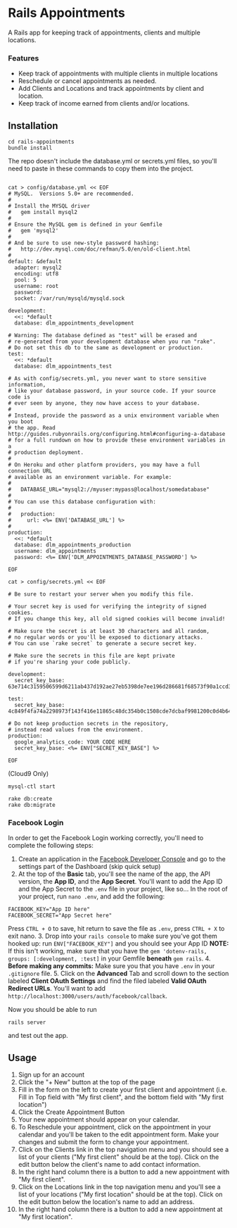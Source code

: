 # Rails Appointments

A Rails app for keeping track of appointments, clients and multiple locations.  

### Features

* Keep track of appointments with multiple clients in multiple locations 
* Reschedule or cancel appointments as needed. 
* Add Clients and Locations and track appointments by client and location. 
* Keep track of income earned from clients and/or locations.

## Installation 


```
cd rails-appointments
bundle install
```

The repo doesn't include the database.yml or secrets.yml files, so you'll need to paste in these commands to copy them into the project.

```

cat > config/database.yml << EOF
# MySQL.  Versions 5.0+ are recommended.
#
# Install the MYSQL driver
#   gem install mysql2
#
# Ensure the MySQL gem is defined in your Gemfile
#   gem 'mysql2'
#
# And be sure to use new-style password hashing:
#   http://dev.mysql.com/doc/refman/5.0/en/old-client.html
#
default: &default
  adapter: mysql2
  encoding: utf8
  pool: 5
  username: root
  password:
  socket: /var/run/mysqld/mysqld.sock

development:
  <<: *default
  database: dlm_appointments_development

# Warning: The database defined as "test" will be erased and
# re-generated from your development database when you run "rake".
# Do not set this db to the same as development or production.
test:
  <<: *default
  database: dlm_appointments_test

# As with config/secrets.yml, you never want to store sensitive information,
# like your database password, in your source code. If your source code is
# ever seen by anyone, they now have access to your database.
#
# Instead, provide the password as a unix environment variable when you boot
# the app. Read http://guides.rubyonrails.org/configuring.html#configuring-a-database
# for a full rundown on how to provide these environment variables in a
# production deployment.
#
# On Heroku and other platform providers, you may have a full connection URL
# available as an environment variable. For example:
#
#   DATABASE_URL="mysql2://myuser:mypass@localhost/somedatabase"
#
# You can use this database configuration with:
#
#   production:
#     url: <%= ENV['DATABASE_URL'] %>
#
production:
  <<: *default
  database: dlm_appointments_production
  username: dlm_appointments
  password: <%= ENV['DLM_APPOINTMENTS_DATABASE_PASSWORD'] %>

EOF

```

```
cat > config/secrets.yml << EOF

# Be sure to restart your server when you modify this file.

# Your secret key is used for verifying the integrity of signed cookies.
# If you change this key, all old signed cookies will become invalid!

# Make sure the secret is at least 30 characters and all random,
# no regular words or you'll be exposed to dictionary attacks.
# You can use `rake secret` to generate a secure secret key.

# Make sure the secrets in this file are kept private
# if you're sharing your code publicly.

development:
  secret_key_base: 63e714c3159506599d6211ab437d192ae27eb5398de7ee196d286681f68573f90a1ccd3a50ae6912fbbd57b95b56adafb1a5d147165ba5a32806f6b3a111a7d9

test:
  secret_key_base: 4c849f4fa74a2298973f143f416e11865c48dc354b0c1508cde7dcbaf9981200c0d4b64d14889d9818827017e453506a3385cc52fb2613219701277dadf66500

# Do not keep production secrets in the repository,
# instead read values from the environment.
production:
  google_analytics_code: YOUR CODE HERE
  secret_key_base: <%= ENV["SECRET_KEY_BASE"] %>

EOF
```

(Cloud9 Only)
```
mysql-ctl start
```

```
rake db:create
rake db:migrate
```

### Facebook Login

In order to get the Facebook Login working correctly, you'll need to complete the following steps:

1. Create an application in the [Facebook Developer Console](https://developer.facebook.com/) and go to the settings part of the Dashboard (skip quick setup) 
2. At the top of the **Basic** tab, you'll see the name of the app, the API version, the **App ID**, and the **App Secret**.  You'll want to add the App ID and the App Secret to the `.env` file in your project, like so... In the root of your project, run `nano .env`, and add the following:
```
FACEBOOK_KEY="App ID here"
FACEBOOK_SECRET="App Secret here"
```
Press `CTRL + O` to save, hit return to save the file as `.env`, press `CTRL + X` to exit nano.
3. Drop into your `rails console` to make sure you've got them hooked up: run `ENV["FACEBOOK_KEY"]` and you should see your App ID **NOTE:** If this isn't working, make sure that you have the `gem 'dotenv-rails, groups: [:development, :test]` in your Gemfile **beneath** `gem rails`.
4. **Before making any commits:** Make sure you that you have `.env` in your `.gitignore` file.
5. Click on the **Advanced** Tab and scroll down to the section labeled **Client OAuth Settings** and find the filed labeled **Valid OAuth Redirect URLs**.  You'll want to add `http://localhost:3000/users/auth/facebook/callback`.

Now you should be able to run 
```
rails server 
```
and test out the app.

## Usage 

1. Sign up for an account 
2. Click the "+ New" button at the top of the page
3. Fill in the form on the left to create your first client and appointment (i.e. Fill in Top field with "My first client", and the bottom field with "My first location")
4. Click the Create Appointment Button 
5. Your new appointment should appear on your calendar.
6. To Reschedule your appointment, click on the appointment in your calendar and you'll be taken to the edit appointment form. Make your changes and submit the form to change your appointment. 
7. Click on the Clients link in the top navigation menu and you should see a list of your clients ("My first client" should be at the top). Click on the edit button below the client's name to add contact information.  
8. In the right hand column there is a button to add a new appointment with "My first client".
9. Click on the Locations link in the top navigation menu and you'll see a list of your locations ("My first location" should be at the top). Click on the edit button below the location's name to add an address.
10. In the right hand column there is a button to add a new appointment at "My first location".

